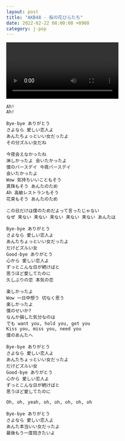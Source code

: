 ```yaml
---
layout: post
title: "AKB48 - 桜の花びらたち"
date: 2022-02-22 08:00:00 +0900
category: j-pop
---
```


<div class="video-container">
    <video id="player" class="video-js vjs-default-skin vjs-big-play-centered" data-json="/public/json/j-pop/AKB48 - 桜の花びらたち.json"></video>
</div>

```
Ah!
Ah!

Bye-bye ありがとう
さよなら 愛しい恋人よ
あんたちょっといい女だったよ
その分ズルい女だね

今夜会えなかったね
淋しかったよ 会いたかったよ
僕のバースデイ 今夜バースデイ
会いたかったよ
Wow 気持ちいいこともそう
真珠もそう あんたのため
Ah 高級レストランもそう
花束もそう あんたのため

この日だけは僕のためだよって言ったじゃない
なぜ 来ない 来ない 来ない 来ない 来ない あんたは

Bye-bye ありがとう
さよなら 愛しい恋人よ
あんたちょっといい女だったよ
だけどズルい女
Good-bye ありがとう
心から 愛しい恋人よ
ずっとこんな日が続けばと
思うほど愛してたのに
久しぶりの恋 本気の恋

楽しかったよ
Wow 一日中想う 切なく思う
楽しかったよ
僕のせいか?
なんか損した気分なのは
でも want you, hold you, get you
Kiss you, miss you, need you
僕のあんたへ

Bye-bye ありがとう
さよなら 愛しい恋人よ
あんたちょっといい女だったよ
だけどズルい女
Good-bye ありがとう
心から 愛しい恋人よ
ずっとこんな日が続けばと
思うほど愛してたのに

Oh, oh, yeah, oh, oh, oh, oh, oh

Bye-bye ありがとう
さよなら 愛しい恋人よ
あんた本当いい女だったよ
最後もう一度抱きたいよ
```